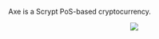 Axe is a Scrypt PoS-based cryptocurrency.
<p align="center">
  <img src="https://github.com/charlesrocket/axe/raw/master/axe%20logo%20256.png"/>
</p>
